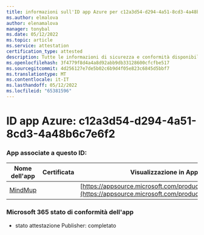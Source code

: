 ```yaml
---
title: informazioni sull'ID app Azure per c12a3d54-d294-4a51-8cd3-4a48b6c7e6f2
ms.author: elmalova
author: elenamalova
manager: tonybal
ms.date: 05/12/2022
ms.topic: article
ms.service: attestation
certification_type: attested
description: Tutte le informazioni di sicurezza e conformità disponibili per c12a3d54-d294-4a51-8cd3-4a48b6c7e6f2.
ms.openlocfilehash: 3f4779f8d4a4a8d92abb9db33128600cfcfbe517
ms.sourcegitcommit: 4d256127e7de5b02c6b9d4f05e823c6845d5bbf7
ms.translationtype: MT
ms.contentlocale: it-IT
ms.lasthandoff: 05/12/2022
ms.locfileid: "65381596"
---
```

# <a name="azure-app-id-c12a3d54-d294-4a51-8cd3-4a48b6c7e6f2"></a>ID app Azure: c12a3d54-d294-4a51-8cd3-4a48b6c7e6f2


### <a name="apps-associated-with-this-id"></a>App associate a questo ID:
| **Nome dell'app** | **Certificata** | **Visualizzazione in AppSource** |
|--------------|---------------|-----------------------|
| [MindMup](../forward/WA200001759.md) |  | [https://appsource.microsoft.com/product/office/WA200001759](https://appsource.microsoft.com/product/office/WA200001759) |

### <a name="microsoft-365-app-compliance-status"></a>Microsoft 365 stato di conformità dell'app
- stato attestazione Publisher: completato
